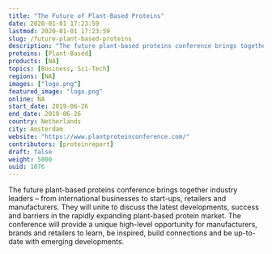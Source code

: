 ```yaml
---
title: "The Future of Plant-Based Proteins"
date: 2020-01-01 17:23:59
lastmod: 2020-01-01 17:23:59
slug: /future-plant-based-proteins
description: "The future plant-based proteins conference brings together industry leaders – from international businesses to start-ups, retailers and manufacturers. They will unite to discuss the latest developments, success and barriers in the rapidly expanding plant-based protein market. The conference will provide a unique high-level opportunity for manufacturers, brands and retailers to learn, be inspired, build connections and be up-to-date with emerging developments."
proteins: [Plant-Based]
products: [NA]
topics: [Business, Sci-Tech]
regions: [NA]
images: ["logo.png"]
featured_image: "logo.png"
online: NA
start_date: 2019-06-26
end_date: 2019-06-26
country: Netherlands
city: Amsterdam
website: "https://www.plantproteinconference.com/"
contributors: [proteinreport]
draft: false
weight: 5000
uuid: 1076
---
```

<p>The future plant-based proteins conference brings together industry leaders – from international businesses to start-ups, retailers and manufacturers. They will unite to discuss the latest developments, success and barriers in the rapidly expanding plant-based protein market. The conference will provide a unique high-level opportunity for manufacturers, brands and retailers to learn, be inspired, build connections and be up-to-date with emerging developments.</p>
